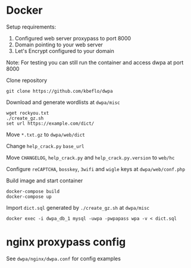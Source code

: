 # Docker

Setup requirements:

1. Configured web server proxypass to port 8000
2. Domain pointing to your web server
3. Let's Encrypt configured to your domain

Note: For testing you can still run the container and access dwpa at port 8000

Clone repository

```
git clone https://github.com/kbeflo/dwpa
```

Download and generate wordlists at `dwpa/misc`

```
wget rockyou.txt
./create_gz.sh
set url https://example.com/dict/
```

Move `*.txt.gz` to `dwpa/web/dict`

Change `help_crack.py` `base_url`

Move `CHANGELOG`, `help_crack.py` and `help_crack.py.version` to `web/hc`

Configure `reCAPTCHA`, `bosskey`, `3wifi` and `wigle` keys at `dwpa/web/conf.php`

Build image and start container

```
docker-compose build
docker-compose up
```

Import `dict.sql` generated by `./create_gz.sh` at `dwpa/misc`

```
docker exec -i dwpa_db_1 mysql -uwpa -pwpapass wpa -v < dict.sql
```

# nginx proxypass config

See `dwpa/nginx/dwpa.conf` for config examples
